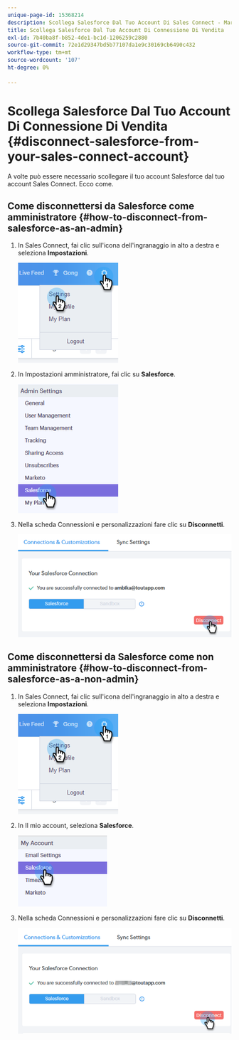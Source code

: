 ```yaml
---
unique-page-id: 15368214
description: Scollega Salesforce Dal Tuo Account Di Sales Connect - Marketo Docs - Documentazione Del Prodotto
title: Scollega Salesforce Dal Tuo Account Di Connessione Di Vendita
exl-id: 7b40ba8f-b852-4de1-bc1d-1206259c2880
source-git-commit: 72e1d29347bd5b77107da1e9c30169cb6490c432
workflow-type: tm+mt
source-wordcount: '107'
ht-degree: 0%

---
```


# Scollega Salesforce Dal Tuo Account Di Connessione Di Vendita {#disconnect-salesforce-from-your-sales-connect-account}

A volte può essere necessario scollegare il tuo account Salesforce dal tuo account Sales Connect. Ecco come.

## Come disconnettersi da Salesforce come amministratore {#how-to-disconnect-from-salesforce-as-an-admin}

1. In Sales Connect, fai clic sull&#39;icona dell&#39;ingranaggio in alto a destra e seleziona **Impostazioni**.

   ![](assets/one-1.png)

1. In Impostazioni amministratore, fai clic su **Salesforce**.

   ![](assets/six-1.png)

1. Nella scheda Connessioni e personalizzazioni fare clic su **Disconnetti**.

   ![](assets/seven-1.png)

## Come disconnettersi da Salesforce come non amministratore {#how-to-disconnect-from-salesforce-as-a-non-admin}

1. In Sales Connect, fai clic sull&#39;icona dell&#39;ingranaggio in alto a destra e seleziona **Impostazioni**.

   ![](assets/one-1.png)

1. In Il mio account, seleziona **Salesforce**.

   ![](assets/two-1.png)

1. Nella scheda Connessioni e personalizzazioni fare clic su **Disconnetti**.

   ![](assets/3333.png)
